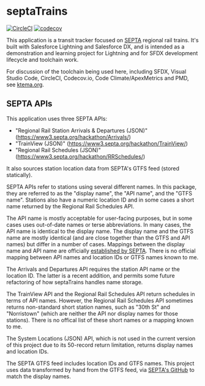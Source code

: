 # septaTrains

[![CircleCI](https://circleci.com/gh/davidmreed/septaTrains.svg?style=svg)](https://circleci.com/gh/davidmreed/septaTrains)
[![codecov](https://codecov.io/gh/davidmreed/septaTrains/branch/master/graph/badge.svg)](https://codecov.io/gh/davidmreed/septaTrains)

This application is a transit tracker focused on [SEPTA](http://www.septa.org) regional rail trains. It's built with Salesforce Lightning and Salesforce DX, and is intended as a demonstration and learning project for Lightning and for SFDX development lifecycle and toolchain work. 

For discussion of the toolchain being used here, including SFDX, Visual Studio Code, CircleCI, Codecov.io, Code Climate/ApexMetrics and PMD, see [ktema.org](http://ktema.org).

## SEPTA APIs

This application uses three SEPTA APIs:

- "Regional Rail Station Arrivals & Departures (JSON)" (https://www3.septa.org/hackathon/Arrivals/<STATION>)
- "TrainView (JSON)" (https://www3.septa.org/hackathon/TrainView/)
- "Regional Rail Schedules (JSON)" (https://www3.septa.org/hackathon/RRSchedules/<TRAIN>)

It also sources station location data from SEPTA's GTFS feed (stored statically).

SEPTA APIs refer to stations using several different names. In this package, they are referred to as the "display name", the "API name", and the "GTFS name". Stations also have a numeric location ID and in some cases a short name returned by the Regional Rail Schedules API. 

The API name is mostly acceptable for user-facing purposes, but in some cases uses out-of-date names or terse abbreviations. In many cases, the API name is identical to the display name. The display name and the GTFS name are mostly identical (and are close together than the GTFS and API names) but differ in a number of cases. Mappings between the display name and API name are officially [established by SEPTA](http://www3.septa.org/VIRegionalRail.html). There is no official mapping between API names and location IDs or GTFS names known to me.

The Arrivals and Departures API requires the station API name or the location ID. The latter is a recent addition, and permits some future refactoring of how septaTrains handles name storage.

The TrainView API and the Regional Rail Schedules API return schedules in terms of API names. However, the Regional Rail Schedules API sometimes returns non-standard short station names, such as "30th St" and "Norristown" (which are neither the API nor display names for those stations). There is no offical list of these short names or a mapping known to me.

The System Locations (JSON) API, which is not used in the current version of this project due to its 50-record return limitation, returns display names and location IDs.

The SEPTA GTFS feed includes location IDs and GTFS names. This project uses data transformed by hand from the GTFS feed, via [SEPTA's GitHub](https://github.com/septadev/GTFS/releases/tag/v20171113) to match the display names. 
